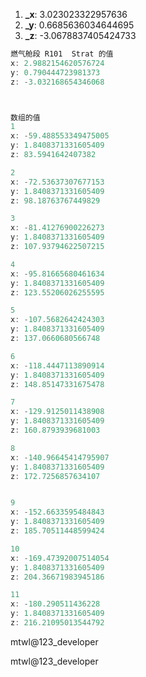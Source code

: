 1. **_x**: 3.023023322957636
2. **_y**: 0.6685636034644695
3. **_z**: -3.0678837405424733







```js
燃气舱段 R101  Strat 的值
x: 2.9882154620576724
y: 0.790444723981373
z: -3.032168654346068



数组的值
1
x: -59.488553349475005
y: 1.8408371331605409
z: 83.5941642407382

2
x: -72.53637307677153
y: 1.8408371331605409
z: 98.18763767449829

3
x: -81.41276900226273
y: 1.8408371331605409
z: 107.93794622507215

4
x: -95.81665680461634
y: 1.8408371331605409
z: 123.55206026255595

5
x: -107.5682642424303
y: 1.8408371331605409
z: 137.0660680566748

6
x: -118.4447113890914
y: 1.8408371331605409
z: 148.85147331675478

7
x: -129.9125011438908
y: 1.8408371331605409
z: 160.8793939681003

8
x: -140.96645414795907
y: 1.8408371331605409
z: 172.7256857634107


9
x: -152.6633595484843
y: 1.8408371331605409
z: 185.70511448599424

10
x: -169.47392007514054
y: 1.8408371331605409
z: 204.36671983945186

11
x: -180.290511436228
y: 1.8408371331605409
z: 216.21095013544792
```





mtwl@123_developer

mtwl@123_developer